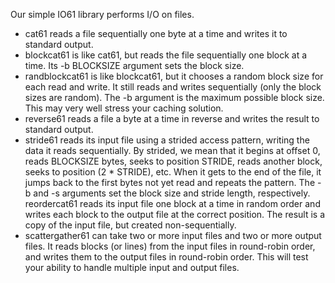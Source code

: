 Our simple IO61 library performs I/O on files.


- cat61 reads a file sequentially one byte at a time and writes it to standard output.
- blockcat61 is like cat61, but reads the file sequentially one block at a time. Its -b BLOCKSIZE argument sets the block size.
- randblockcat61 is like blockcat61, but it chooses a random block size for each read and write. It still reads and writes sequentially (only the block sizes are random). The -b argument is the maximum possible block size. This may very well stress your caching solution.
- reverse61 reads a file a byte at a time in reverse and writes the result to standard output.
- stride61 reads its input file using a strided access pattern, writing the data it reads sequentially. By strided, we mean that it begins at offset 0, reads BLOCKSIZE bytes, seeks to position STRIDE, reads another block, seeks to position (2 * STRIDE), etc. When it gets to the end of the file, it jumps back to the first bytes not yet read and repeats the pattern. The -b and -s arguments set the block size and stride length, respectively.
reordercat61 reads its input file one block at a time in random order and writes each block to the output file at the correct position. The result is a copy of the input file, but created non-sequentially.
- scattergather61 can take two or more input files and two or more output files. It reads blocks (or lines) from the input files in round-robin order, and writes them to the output files in round-robin order. This will test your ability to handle multiple input and output files.

